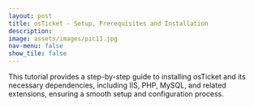 ```yaml
---
layout: post
title: osTicket - Setup, Prerequisites and Installation
description: 
image: assets/images/pic11.jpg
nav-menu: false
show_tile: false
---
```


This tutorial provides a step-by-step guide to installing osTicket and its necessary dependencies, including IIS, PHP, MySQL, and related extensions, ensuring a smooth setup and configuration process.